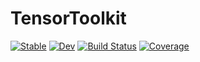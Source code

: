 # TensorToolkit

[![Stable](https://img.shields.io/badge/docs-stable-blue.svg)](https://Matt1h.github.io/TensorToolkit.jl/stable)
[![Dev](https://img.shields.io/badge/docs-dev-blue.svg)](https://Matt1h.github.io/TensorToolkit.jl/dev)
[![Build Status](https://github.com/Matt1h/TensorToolkit.jl/actions/workflows/CI.yml/badge.svg?branch=master)](https://github.com/Matt1h/TensorToolkit.jl/actions/workflows/CI.yml?query=branch%3Amaster)
[![Coverage](https://codecov.io/gh/Matt1h/TensorToolkit.jl/branch/master/graph/badge.svg)](https://codecov.io/gh/Matt1h/TensorToolkit.jl)

